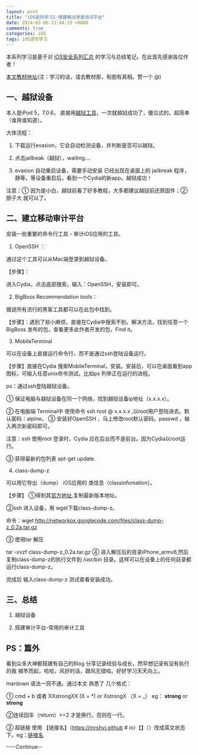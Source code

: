 ```yaml
---
layout: post
title: "iOS逆向学习1-搭建移动渗透测试平台"
date: 2014-03-06 21:44:25 +0800
comments: true
categories: iOS
tags: iOS逆向学习
---
```

   本系列学习是基于对 [iOS安全系列汇总](http://esoftmobile.com/2014/02/14/ios-security/#jtss-tsina) 的学习与总结笔记。在此首先感谢各位作者！
   
   


[本文教材地址](http://wufawei.com/2013/11/ios-application-security-1/)(注：学习的话，请去教材那，有图有真相。赞一个 @)

<!--more--> 
## 一、越狱设备
  
  本人是iPod 5，7.0.6， 直接用[越狱工具](http://evasi0n.com/)，一次就越狱成功了，傻瓜式的，超简单（谁用谁知道）。
  
  大体流程：
  
  
  1. 下载运行evasion，它会自动检测设备，并判断是否可以越狱。   
  
  2. 点击jailbeak（越狱），waiting....
  
  3. evasion 自动重启设备，需要手动安装 已经出现在桌面上的 jailbreak 程序，静等，等设备重启后，看到一个Cydia的新app。越狱成功！
  
  
  注意：① 因为是小白，越狱前看了好多教程，大多都建议越狱前还原固件；② 胆子大 就可以了。
       
      
## 二、建立移动审计平台
 
 安装一些重要的命令行工具 - 审计iOS应用的工具。
 
 1. OpenSSH ：
 
  通过这个工具可以从Mac端登录到越狱设备。


【步骤】：

进入Cydia，点击底部搜索，输入：OpenSSH，安装即可。

2. BigBoss Recommendation tools：
	
据说所有流行的黑客工具都可以在此包中找到。

【步骤】：遇到了些小麻烦，直接在Cydia中搜索不到。解决方法，找到任意一个BigBoss 发布的包，查看更多此作者开发的包，Find it。


3. MobileTerminal

可以在设备上直接运行命令行，而不是通过ssh登陆设备运行。

【步骤】直接在Cydia 搜索MobileTerminal，安装。安装后，可以在桌面看到app图标，可输入任意unix命令测试。比如ps 列举正在运行的进程。

ps：通过ssh登陆越狱设备。

① 保证电脑与越狱设备在同一个网络，找到越狱设备ip地址（x.x.x.x）。

② 在电脑端 Terminal中 使用命令 ssh root @  x.x.x.x ,以root用户登陆进去。默认密码：alpine。
③ 安装好OpenSSH ，马上修改root默认密码。passwd ，输入两次新密码即可。

注意：ssh 使用root 登录时，Cydia 应在后台而不是前台。因为Cydia以root运行。

③ 获得最新的包列表 apt-get update.

4. class-dump-z

可以用它导出（dump） iOS应用的 类信息（classinfomation）。

【步骤】 ①得到其[官方地址](https://code.google.com/p/networkpx/wiki/class_dump_z),复制最新版本地址。

②ssh 进入设备，用 wget下载class-dump-z。

命令：wget http://networkpx.googlecode.com/files/class-dump-z_0.2a.tar.gz 

③ 使用tar 解压

tar -xvzf class-dump-z_0.2a.tar.gz 
④ 进入解压后的目录iPhone_armv6,然后复制class-dump-z的执行文件到 /usr/bin 目录。这样可以在设备上的任何目录都运行class-dump-z。

完成后 输入class-dump-z 测试查看安装成功。

## 三、总结
  
  1. 越狱设备
  
  2. 搭建审计平台-常用的审计工具
  
 
 
## PS：篇外


看到众多大神都搭建有自己的Blog 分享记录经验与成长，然早想记录有没有执行的我 揭竿而起，哈哈，风好的话，跟风无错哈。好好学习天天向上。

mardown 语法一窍不通。通过本文 熟悉了 几个格式：

① cmd + b 或者 XXstrongXX (X = *) or XstrongX  （X = _） eg： **strong** or __strong__ 

②连续回车（return）>=2 才是换行。否则在一行。

③ 超链接 使用 【链接名】（https://mrshyi.github # io）【】（）改成英文状态下。eg：[链接名](https://mrshyi.github.io)



----Continue--


